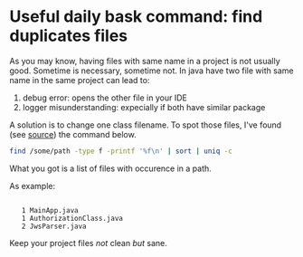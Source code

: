 
# Useful daily bask command: find duplicates files

As you may know, having files with same name in a project is not usually good. Sometime is necessary, sometime not. In java have two file with same name in the same project can lead to:

1. debug error: opens the other file in your IDE
2. logger misunderstanding: expecially if both have similar package

A solution is to change one class filename. To spot those files, I've found (see [source](http://stackoverflow.com)) the command below.

```bash
find /some/path -type f -printf '%f\n' | sort | uniq -c
```

What you got is a list of files with occurence in a path.

As example:

```
   
   1 MainApp.java
   1 AuthorizationClass.java
   2 JwsParser.java

```

Keep your project files _not_ clean _but_ sane.
